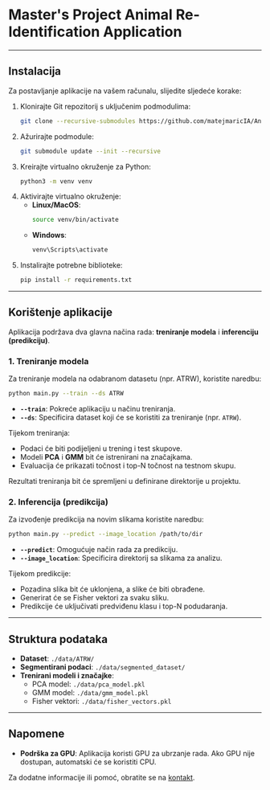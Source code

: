 # **Master's Project Animal Re-Identification Application**


---

## **Instalacija**

Za postavljanje aplikacije na vašem računalu, slijedite sljedeće korake:

1. Klonirajte Git repozitorij s uključenim podmodulima:
   ```bash
   git clone --recursive-submodules https://github.com/matejmaricIA/Animal-Re-Identification---MSc-Project.git
   ```
2. Ažurirajte podmodule:
   ```bash
   git submodule update --init --recursive
   ```
3. Kreirajte virtualno okruženje za Python:
   ```bash
   python3 -m venv venv
   ```
4. Aktivirajte virtualno okruženje:
   - **Linux/MacOS**:
     ```bash
     source venv/bin/activate
     ```
   - **Windows**:
     ```bash
     venv\Scripts\activate
     ```
5. Instalirajte potrebne biblioteke:
   ```bash
   pip install -r requirements.txt
   ```

---

## **Korištenje aplikacije**

Aplikacija podržava dva glavna načina rada: **treniranje modela** i **inferenciju (predikciju)**.

### **1. Treniranje modela**

Za treniranje modela na odabranom datasetu (npr. ATRW), koristite naredbu:
```bash
python main.py --train --ds ATRW
```

- **`--train`**: Pokreće aplikaciju u načinu treniranja.
- **`--ds`**: Specificira dataset koji će se koristiti za treniranje (npr. `ATRW`).

Tijekom treniranja:
- Podaci će biti podijeljeni u trening i test skupove.
- Modeli **PCA** i **GMM** bit će istrenirani na značajkama.
- Evaluacija će prikazati točnost i top-N točnost na testnom skupu.

Rezultati treniranja bit će spremljeni u definirane direktorije u projektu.

### **2. Inferencija (predikcija)**

Za izvođenje predikcija na novim slikama koristite naredbu:
```bash
python main.py --predict --image_location /path/to/dir
```

- **`--predict`**: Omogućuje način rada za predikciju.
- **`--image_location`**: Specificira direktorij sa slikama za analizu.

Tijekom predikcije:
- Pozadina slika bit će uklonjena, a slike će biti obrađene.
- Generirat će se Fisher vektori za svaku sliku.
- Predikcije će uključivati predviđenu klasu i top-N podudaranja.

---

## **Struktura podataka**

- **Dataset**: `./data/ATRW/`
- **Segmentirani podaci**: `./data/segmented_dataset/`
- **Trenirani modeli i značajke**:
  - PCA model: `./data/pca_model.pkl`
  - GMM model: `./data/gmm_model.pkl`
  - Fisher vektori: `./data/fisher_vectors.pkl`

---

## **Napomene**

- **Podrška za GPU**: Aplikacija koristi GPU za ubrzanje rada. Ako GPU nije dostupan, automatski će se koristiti CPU.


Za dodatne informacije ili pomoć, obratite se na [kontakt](mailto:matej.maric99@gmail.com).

